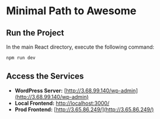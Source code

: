 # Minimal Path to Awesome

## Run the Project
In the main React directory, execute the following command:

```sh
npm run dev
```

## Access the Services
- **WordPress Server:** [http://3.68.99.140/wp-admin](http://3.68.99.140/wp-admin)
- **Local Frontend:** [http://localhost:3000/](http://localhost:3000/)
- **Prod Frontend:** [http://3.65.86.249/](http://3.65.86.249/)
